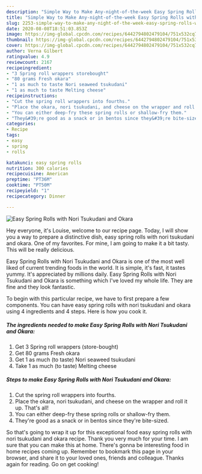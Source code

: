 ```yaml
---
description: "Simple Way to Make Any-night-of-the-week Easy Spring Rolls with Nori Tsukudani and Okara"
title: "Simple Way to Make Any-night-of-the-week Easy Spring Rolls with Nori Tsukudani and Okara"
slug: 2253-simple-way-to-make-any-night-of-the-week-easy-spring-rolls-with-nori-tsukudani-and-okara
date: 2020-08-08T18:51:03.853Z
image: https://img-global.cpcdn.com/recipes/6442794802479104/751x532cq70/easy-spring-rolls-with-nori-tsukudani-and-okara-recipe-main-photo.jpg
thumbnail: https://img-global.cpcdn.com/recipes/6442794802479104/751x532cq70/easy-spring-rolls-with-nori-tsukudani-and-okara-recipe-main-photo.jpg
cover: https://img-global.cpcdn.com/recipes/6442794802479104/751x532cq70/easy-spring-rolls-with-nori-tsukudani-and-okara-recipe-main-photo.jpg
author: Verna Gilbert
ratingvalue: 4.9
reviewcount: 2167
recipeingredient:
- "3 Spring roll wrappers storebought"
- "80 grams Fresh okara"
- "1 as much to taste Nori seaweed tsukudani"
- "1 as much to taste Melting cheese"
recipeinstructions:
- "Cut the spring roll wrappers into fourths."
- "Place the okara, nori tsukudani, and cheese on the wrapper and roll it up. That&#39;s all!"
- "You can either deep-fry these spring rolls or shallow-fry them."
- "They&#39;re good as a snack or in bentos since they&#39;re bite-sized."
categories:
- Recipe
tags:
- easy
- spring
- rolls

katakunci: easy spring rolls 
nutrition: 300 calories
recipecuisine: American
preptime: "PT36M"
cooktime: "PT50M"
recipeyield: "1"
recipecategory: Dinner

---
```



![Easy Spring Rolls with Nori Tsukudani and Okara](https://img-global.cpcdn.com/recipes/6442794802479104/751x532cq70/easy-spring-rolls-with-nori-tsukudani-and-okara-recipe-main-photo.jpg)

Hey everyone, it's Louise, welcome to our recipe page. Today, I will show you a way to prepare a distinctive dish, easy spring rolls with nori tsukudani and okara. One of my favorites. For mine, I am going to make it a bit tasty. This will be really delicious.



Easy Spring Rolls with Nori Tsukudani and Okara is one of the most well liked of current trending foods in the world. It is simple, it's fast, it tastes yummy. It's appreciated by millions daily. Easy Spring Rolls with Nori Tsukudani and Okara is something which I've loved my whole life. They are fine and they look fantastic.


To begin with this particular recipe, we have to first prepare a few components. You can have easy spring rolls with nori tsukudani and okara using 4 ingredients and 4 steps. Here is how you cook it.

<!--inarticleads1-->

##### The ingredients needed to make Easy Spring Rolls with Nori Tsukudani and Okara:

1. Get 3 Spring roll wrappers (store-bought)
1. Get 80 grams Fresh okara
1. Get 1 as much (to taste) Nori seaweed tsukudani
1. Take 1 as much (to taste) Melting cheese




<!--inarticleads2-->

##### Steps to make Easy Spring Rolls with Nori Tsukudani and Okara:

1. Cut the spring roll wrappers into fourths.
1. Place the okara, nori tsukudani, and cheese on the wrapper and roll it up. That&#39;s all!
1. You can either deep-fry these spring rolls or shallow-fry them.
1. They&#39;re good as a snack or in bentos since they&#39;re bite-sized.




So that's going to wrap it up for this exceptional food easy spring rolls with nori tsukudani and okara recipe. Thank you very much for your time. I am sure that you can make this at home. There's gonna be interesting food in home recipes coming up. Remember to bookmark this page in your browser, and share it to your loved ones, friends and colleague. Thanks again for reading. Go on get cooking!
